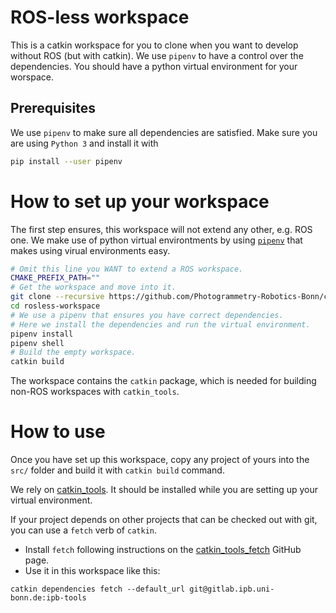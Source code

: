 # ROS-less workspace #
This is a catkin workspace for you to clone when you want to develop without
ROS (but with catkin). We use `pipenv` to have a control over the dependencies.
You should have a python virtual environment for your worspace.

## Prerequisites ##
We use `pipenv` to make sure all dependencies are satisfied.
Make sure you are using `Python 3` and install it with 
```bash
pip install --user pipenv
```

# How to set up your workspace #
The first step ensures, this workspace will not extend any other, e.g. ROS one.
We make use of python virtual environtments by using
[`pipenv`](https://github.com/pypa/pipenv) that makes using virual environments
easy.

```bash
# Omit this line you WANT to extend a ROS workspace.
CMAKE_PREFIX_PATH=""
# Get the workspace and move into it.  
git clone --recursive https://github.com/Photogrammetry-Robotics-Bonn/catkin_tools_fetch.git
cd rosless-workspace
# We use a pipenv that ensures you have correct dependencies.
# Here we install the dependencies and run the virtual environment.
pipenv install
pipenv shell
# Build the empty workspace.
catkin build 
```

The workspace contains the `catkin` package, which is needed for building
non-ROS workspaces with `catkin_tools`.

# How to use #
Once you have set up this workspace, copy any project of yours into the `src/`
folder and build it with `catkin build` command. 

We rely on
[catkin_tools](https://catkin-tools.readthedocs.io/en/latest/installing.html). It should be installed while you are setting up your virtual environment.

If your project depends on other projects that can be checked out with git, you
can use a `fetch` verb of `catkin`.

- Install `fetch` following instructions on the
  [catkin_tools_fetch][fetch-github] GitHub page.
- Use it in this workspace like this:
```
catkin dependencies fetch --default_url git@gitlab.ipb.uni-bonn.de:ipb-tools
```

[fetch-github]: https://github.com/Photogrammetry-Robotics-Bonn/catkin_tools_fetch
